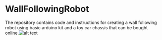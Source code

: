 # WallFollowingRobot
The repository contains code and instructions for creating a wall following robot using basic arduino kit and a toy car chassis that can be bought online.![alt text](
https://teamroboconbitspilani.github.io/images/gallery/w7.jpg) 
